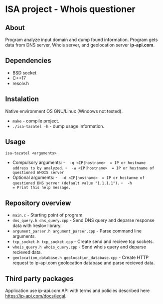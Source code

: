 # ISA project - Whois questioner

## About
Program analyze input domain and dump found information. Program gets data from
DNS server, Whois server, and geolocation server **ip-api.com**.

## Dependencies
- BSD socket
- C++17
- resolv.h

## Instalation
Native environment OS GNU/Linux (Windows not tested).
- ``make`` - compile project.
- ``./isa-tazatel -h`` - dump usage information.
## Usage
``isa-tazatel <arguments>``
- Compulsory arguments:
  -``  -q <IP|hostname>  = IP or hostname address to by analyzed.``
  -``  -w <IP|hostname>  = IP or hostname of questioned WHOIS server``
- Optional arguments:
  -``  -d <IP|hostname>  = IP or hostanme of questioned DNS server (default value "1.1.1.1").``
  -``  -h                = Print this help message.``

## Repository overview
- ``main.c`` - Starting point of program.
- ``dns_query.h dns_query.cpp`` - Send DNS query and deparse response data with lreslov library.
- ``argument_parser.h argument_parser.cpp`` - Parse command line arguments.
- ``tcp_socket.h tcp_socket.cpp`` - Create send and recieve tcp sockets.
- ``whois_query.h whois_query.cpp`` - Send whois query and deparse recieved data.
- ``geolocation_database.h geolocation_database.cpp`` - Create HTTP request to ip-api.com geolocation database and parse recieved data.

## Third party packages
Application use ip-api.com API with terms and policies described here https://ip-api.com/docs/legal.

